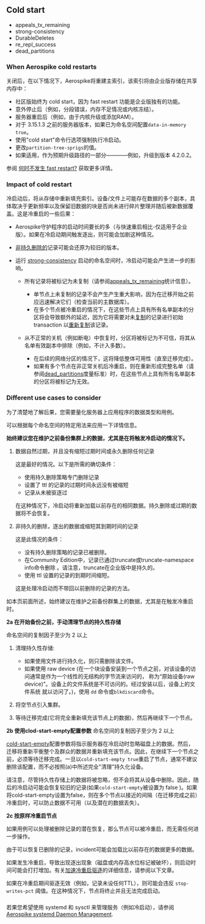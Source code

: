 ## Cold start

- appeals_tx_remaining
- strong-consistency
- DurableDeletes
- re_repl_success
- dead_partitions

### When Aerospike cold restarts
关闭后，在以下情况下，Aerospike将重建主索引，该索引将由企业版存储在共享内存中：

- 社区版始终为 cold start，因为 fast restart 功能是企业版独有的功能。
- 意外停止后（例如，分段错误，内存不足情况或内核冻结）。
- 服务器重启后（例如，由于内核升级或添加RAM）。
- 对于 3.15.1.3 之前的服务器版本，如果已为命名空间配置`data-in-memory true`。
- 使用"cold start"命令行选项强制执行冷启动。
- 更改`partition-tree-sprigs`的值。
- 如果适用，作为预期升级路径的一部分————例如，升级到版本 4.2.0.2。

参阅 [何时不发生 fast restart?](../fast-restart/FastRestart.md) 获取更多详情。

### Impact of cold restart
冷启动后，将从存储中重新填充索引。设备/文件上可能存在数据的多个副本，具体取决于更新频率以及保留旧数据的块是否尚未进行碎片整理并随后被新数据覆盖。这是冷重启的一些后果：

- Aerospike守护程序的启动时间要长的多（与快速重启相比-仅适用于企业版）。如果在冷启动期间触发逐出，则可能会加剧这种情况。
- [非持久删除的](../durable-deletes/DurableDeletes.md)记录可能会还原为较旧的版本。
- 运行 [strong-consistency]() 启动的命名空间时，冷启动可能会产生进一步的影响。
  
  - 所有记录将被标记为未复制（请参阅[appeals_tx_remaining]()统计信息）。
    
    - 单节点上未复制的记录不会产生产生重大影响，因为在迁移开始之前应迅速解决它们（检查当前的主数据库）。
    - 在多个节点被冷重启的情况下，在这些节点上具有所有名单副本的分区将会导致额外的延迟，因为它将需要对未[复制](re_repl_success)的记录进行初始 transaction 以[重新复制](re_repl_success)该记录。
  - 从不正常的关机（例如断电）中恢复时，分区将被标记为不可信，将其从名单有效副本中排除（例如，不计入多数）。
    
    - 在后续的网络分区的情况下，这将降低整体可用性（直至迁移完成）。
    - 如果有多个节点在非正常关机后冷重启，则在重新形成完整名单（请参阅[dead_partitions]()度量标准）时，在这些节点上具有所有名单副本的分区将被标记为无效。
    
### Different use cases to consider
为了清楚地了解后果，您需要量化服务器上应用程序的数据类型和用例。

可以根据每个命名空间的特定用法来应用一下详情信息。

**始终建议您在维护之前备份集群上的数据，尤其是在将触发冷启动的情况下。**

1. 数据自然过期，并且没有缩短过期时间或永久删除任何记录
  
    这是最好的情况。以下是所需的确切条件：
   
    - 使用持久删除策略专门删除记录
    - 设置了 ttl 的记录的过期时间永远没有被缩短
    - 记录从未被驱逐过
    
    在这种情况下，冷启动将重新加载以前存在的相同数据。持久删除或过期的数据将不会恢复。
   
2. 非持久的删除，逐出的数据或缩短其到期时间的记录

    这是此情况的条件：
   
    - 没有持久删除策略的记录已被删除。
    - 在Community Edition中，记录已通过truncate或truncate-namespace info命令删除 。请注意，truncate在企业版中是持久的。
    - 使用 ttl 设置的记录的到期时间缩短。
    
    这是处理冷启动而不带回以前删除的记录的方法。

如本页前面所述，始终建议在维护之前备份群集上的数据，尤其是在触发冷重启时。

 **2a 在开始备份之前，手动清理节点的持久性存储**

 命名空间的复制因子至少为 2 以上

  1. 清理持久性存储:

      - 如果使用文件进行持久化，则只需删除该文件。
      - 如果使用 raw device (在一个块设备安装到一个节点之前，对该设备的访问通常是作为一个线性的无结构的字节流来访问的，
        称为“原始设备(raw device)”。设备上的文件系统是不可访问的。经过安装以后，设备上的文件系统
        就以访问了。)，使用 `dd` 命令或`blkdiscard`命令。
        
  2. 将空节点引入集群。
  3. 等待迁移完成(它将完全重新填充该节点上的数据)，然后再继续下一个节点。

  **2b 使用clod-start-empty配置参数**
  命名空间的复制因子至少为 2 以上
  
   [cold-start-empty]()配置参数将指示服务器在冷启动时忽略磁盘上的数据。然后，迁移将重新平衡整个及群众的数据并重新填充该节点。因此，在继续下一个节点之前，必须等待迁移完成。一旦以`cold-start-empty true`重启了节点，通常不建议删除该配置，而不必按照(a)中所述完全"清理"持久化设备。

  请注意，尽管持久性存储上的数据将被忽略，但不会将其从设备中删除。因此，随后的冷启动可能会恢复较旧的记录(如果`cold-start-empty`被设置为 false )。如果将cold-start-empty设置为false，则在多个节点以接近的间隔（在迁移完成之前）冷重启时，可以防止数据不可用（以及潜在的数据丢失）。
  
  **2c 按原样冷重启节点**

  如果用例可以处理被删除记录的潜在恢复，那么节点可以被冷重启，而无需任何进一步操作。
  
由于可以恢复已删除的记录，incident可能会加载比以前存在的数据更多的数据。

如果发生冷重启，导致出现逐出现象（磁盘或内存高水位标记被破坏），则启动时间可能会打打增加。有关[加速冷重启驱逐](https://discuss.aerospike.com/t/faq-what-options-are-available-to-speed-up-cold-start-eviction/3480)的详细信息，请参阅以下文章。

如果在冷重启期间驱逐无效（例如，记录未设任何TTL），则可能会违反 `stop-writes-pct` 阈值。在这种情况下，节点将终止并且无法完成启动。

###

若果您希望使用 systemd 和 sysctl 来管理服务（例如冷启动），请参阅[Aerospike systemd Daemon Management](https://www.aerospike.com/docs/operations/manage/aerospike/systemd/index.html#coldstart-aerospike-server).